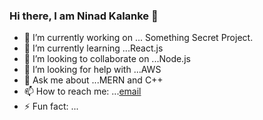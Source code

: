 ### Hi there, I am Ninad Kalanke 👋


- 🔭 I’m currently working on ... Something Secret Project.
- 🌱 I’m currently learning ...React.js
- 👯 I’m looking to collaborate on ...Node.js
- 🤔 I’m looking for help with ...AWS
- 💬 Ask me about ...MERN and C++
- 📫 How to reach me: ...[email](ninadkalanke@gmail.com)
- ⚡ Fun fact: ...
